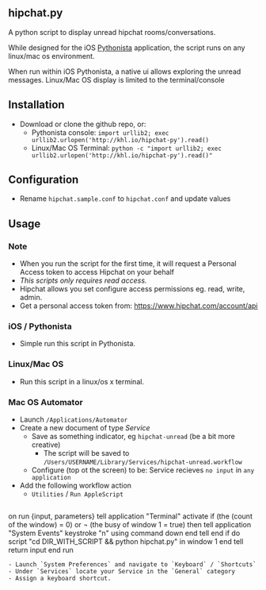 ## hipchat.py

A python script to display unread hipchat rooms/conversations.

While designed for the iOS [Pythonista](http://omz-software.com/pythonista/) application, the script runs on any linux/mac os environment.

When run within iOS Pythonista, a native ui allows exploring
the unread messages. Linux/Mac OS display is limited to the terminal/console

## Installation

- Download or clone the github repo, or:
  - Pythonista console: `import urllib2; exec urllib2.urlopen('http://khl.io/hipchat-py').read()`
  - Linux/Mac OS Terminal: `python -c "import urllib2; exec urllib2.urlopen('http://khl.io/hipchat-py').read()"`

## Configuration

- Rename `hipchat.sample.conf` to `hipchat.conf` and update values

## Usage

### Note

- When you run the script for the first time, it will request a Personal Access token
to access Hipchat on your behalf
- *This scripts only requires read access.*
- Hipchat allows you set configure access permissions eg. read, write, admin.
- Get a personal access token from: https://www.hipchat.com/account/api

### iOS / Pythonista
- Simple run this script in Pythonista.

### Linux/Mac OS
- Run this script in a linux/os x terminal.

### Mac OS Automator

- Launch `/Applications/Automator`
- Create a new document of type *Service*
    - Save as something indicator, eg `hipchat-unread` (be a bit more creative)
        - The script will be saved to `/Users/USERNAME/Library/Services/hipchat-unread.workflow`
    - Configure (top ot the screen) to be: Service recieves `no input` in `any application`
- Add the following workflow action
  - `Utilities` / `Run AppleScript`
  ```javascript
on run {input, parameters}
	tell application "Terminal"
		activate
		if (the (count of the window) = 0) or ¬
			(the busy of window 1 = true) then
			tell application "System Events"
				keystroke "n" using command down
			end tell
		end if
		do script "cd DIR_WITH_SCRIPT && python hipchat.py" in window 1
	end tell
	return input
end run
  ```
- Launch `System Preferences` and navigate to `Keyboard` / `Shortcuts`
- Under `Services` locate your Service in the `General` category
- Assign a keyboard shortcut.

